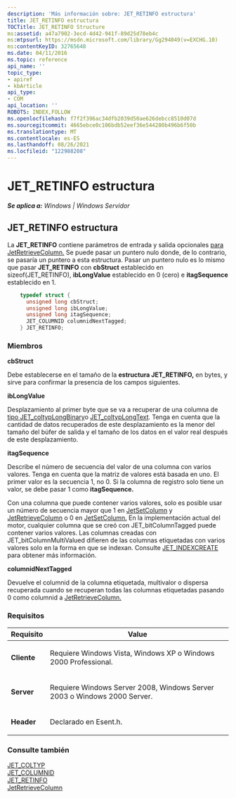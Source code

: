 ```yaml
---
description: 'Más información sobre: JET_RETINFO estructura'
title: JET_RETINFO estructura
TOCTitle: JET_RETINFO Structure
ms:assetid: a47a7902-3ecd-4d42-941f-89d25d78eb4c
ms:mtpsurl: https://msdn.microsoft.com/library/Gg294049(v=EXCHG.10)
ms:contentKeyID: 32765648
ms.date: 04/11/2016
ms.topic: reference
api_name: ''
topic_type:
- apiref
- kbArticle
api_type:
- COM
api_location: ''
ROBOTS: INDEX,FOLLOW
ms.openlocfilehash: f7f2f396ac34dfb2039d50ae626debcc8510d07d
ms.sourcegitcommit: 4665ebce0c106bdb52eef36e544280b496b6f50b
ms.translationtype: MT
ms.contentlocale: es-ES
ms.lasthandoff: 08/26/2021
ms.locfileid: "122988208"
---
```

# <a name="jet_retinfo-structure"></a>JET_RETINFO estructura


_**Se aplica a:** Windows | Windows Servidor_

## <a name="jet_retinfo-structure"></a>JET_RETINFO estructura

La **JET_RETINFO** contiene parámetros de entrada y salida opcionales [para JetRetrieveColumn.](./jetretrievecolumn-function.md) Se puede pasar un puntero nulo donde, de lo contrario, se pasaría un puntero a esta estructura. Pasar un puntero nulo es lo mismo que pasar **JET_RETINFO** con **cbStruct** establecido en sizeof(JET_RETINFO), **ibLongValue** establecido en 0 (cero) e **itagSequence** establecido en 1.

```cpp
    typedef struct {
      unsigned long cbStruct;
      unsigned long ibLongValue;
      unsigned long itagSequence;
      JET_COLUMNID columnidNextTagged;
    } JET_RETINFO;
```

### <a name="members"></a>Miembros

**cbStruct**

Debe establecerse en el tamaño de la **estructura JET_RETINFO,** en bytes, y sirve para confirmar la presencia de los campos siguientes.

**ibLongValue**

Desplazamiento al primer byte que se va a recuperar de una columna de [tipo JET_coltypLongBinary](./jet-coltyp.md)o [JET_coltypLongText](./jet-coltyp.md). Tenga en cuenta que la cantidad de datos recuperados de este desplazamiento es la menor del tamaño del búfer de salida y el tamaño de los datos en el valor real después de este desplazamiento.

**itagSequence**

Describe el número de secuencia del valor de una columna con varios valores. Tenga en cuenta que la matriz de valores está basada en uno. El primer valor es la secuencia 1, no 0. Si la columna de registro solo tiene un valor, se debe pasar 1 como **itagSequence.**

Con una columna que puede contener varios valores, solo es posible usar un número de secuencia mayor que 1 en [JetSetColumn](./jetsetcolumn-function.md) y [JetRetrieveColumn](./jetretrievecolumn-function.md) o 0 en [JetSetColumn.](./jetsetcolumn-function.md) En la implementación actual del motor, cualquier columna que se creó con JET_bitColumnTagged puede contener varios valores. Las columnas creadas con JET_bitColumnMultiValued difieren de las columnas etiquetadas con varios valores solo en la forma en que se indexan. Consulte [JET_INDEXCREATE](./jet-indexcreate-structure.md) para obtener más información.

**columnidNextTagged**

Devuelve el columnid de la columna etiquetada, multivalor o dispersa recuperada cuando se recuperan todas las columnas etiquetadas pasando 0 como columnid a [JetRetrieveColumn.](./jetretrievecolumn-function.md)

### <a name="requirements"></a>Requisitos


| Requisito | Value |
|------------|----------|
| <p><strong>Cliente</strong></p> | <p>Requiere Windows Vista, Windows XP o Windows 2000 Professional.</p> | 
| <p><strong>Server</strong></p> | <p>Requiere Windows Server 2008, Windows Server 2003 o Windows 2000 Server.</p> | 
| <p><strong>Header</strong></p> | <p>Declarado en Esent.h.</p> | 



### <a name="see-also"></a>Consulte también

[JET_COLTYP](./jet-coltyp.md)  
[JET_COLUMNID](./jet-columnid.md)  
[JET_RETINFO]()  
[JetRetrieveColumn](./jetretrievecolumn-function.md)
